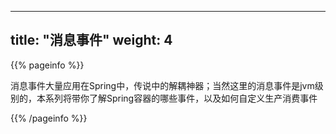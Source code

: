 
---
title: "消息事件"
weight: 4
---

{{% pageinfo %}}

消息事件大量应用在Spring中，传说中的解耦神器；当然这里的消息事件是jvm级别的，本系列将带你了解Spring容器的哪些事件，以及如何自定义生产消费事件

{{% /pageinfo %}}
